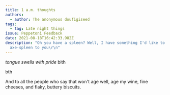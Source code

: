 ```yaml
---
title: 1 a.m. thoughts
authors:
  - author: The anonymous doufigiseed
tags:
  - tag: Late night things
issue: Peppetoni Feedback
date: 2021-08-18T16:42:33.982Z
description: "Oh you have a spleen? Well, I have something I'd like to
  axe-spleen to you\r\n"
---
```

*tongue swells with pride* bith

bth

And to all the people who say that won't age well, age my wine, fine cheeses, and flaky, buttery biscuits.
